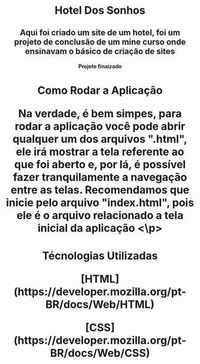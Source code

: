 <h1 align="center"> Hotel Dos Sonhos 
<h2 align="center"> Aqui foi criado um site de um hotel, foi um projeto de conclusão de um mine curso onde ensinavam o básico de criação de sites 

<h4 align="center"> Projeto finaizado 

<h1 align="center"> Como Rodar a Aplicação 
<p>
<p> Na verdade, é bem simpes, para rodar a aplicação você pode abrir qualquer um dos arquivos ".html", ele irá mostrar a tela referente ao que foi aberto e, por lá, é possível fazer tranquilamente a navegação entre as telas. 
Recomendamos que inicie pelo arquivo "index.html", pois ele é o arquivo relacionado a tela inicial da aplicação <\p>

<h1 align="center"> Técnologias Utilizadas
<p>
[HTML](https://developer.mozilla.org/pt-BR/docs/Web/HTML)
<p>
[CSS](https://developer.mozilla.org/pt-BR/docs/Web/CSS)